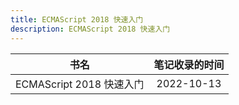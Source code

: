 ```yaml
---
title: ECMAScript 2018 快速入门
description: ECMAScript 2018 快速入门
---
```


|           书名           | 笔记收录的时间 |
| :----------------------: | :------------: |
| ECMAScript 2018 快速入门 |   2022-10-13   |